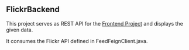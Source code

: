 ## FlickrBackend

This project serves as REST API for the [Frontend Project](https://github.com/albertoalegria/FlickrFeedFrontend) and displays the given data.

It consumes the Flickr API defined in FeedFeignClient.java.
